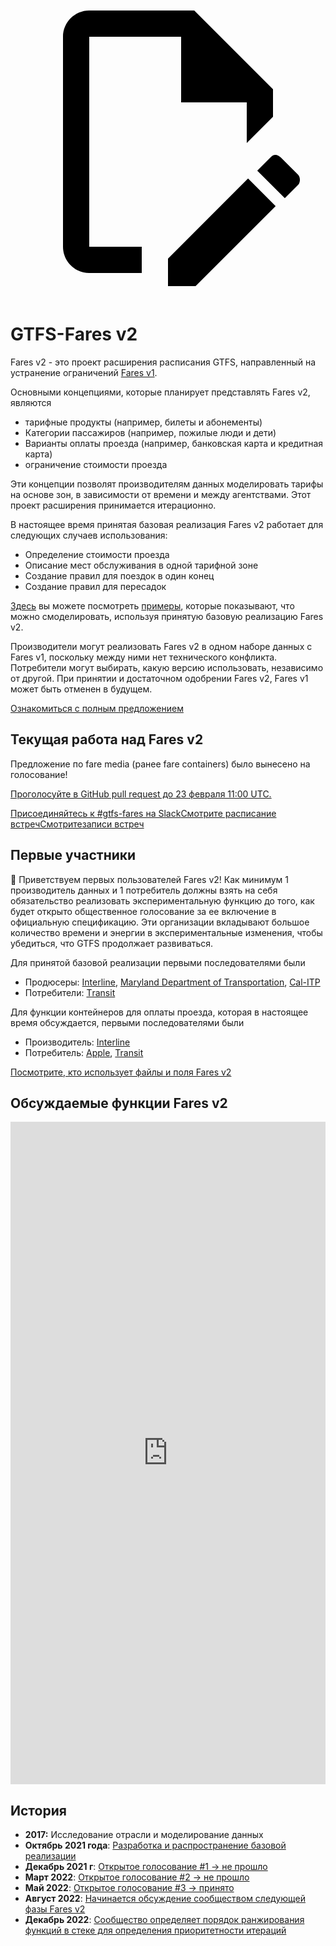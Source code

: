 <a class="pencil-link" href="https://github.com/MobilityData/gtfs.org/edit/main/docs/extensions/fare-extension.md" title="Edit this page" target="_blank">
    <svg class="pencil" xmlns="http://www.w3.org/2000/svg" viewBox="0 0 24 24"><path d="M10 20H6V4h7v5h5v3.1l2-2V8l-6-6H6c-1.1 0-2 .9-2 2v16c0 1.1.9 2 2 2h4v-2m10.2-7c.1 0 .3.1.4.2l1.3 1.3c.2.2.2.6 0 .8l-1 1-2.1-2.1 1-1c.1-.1.2-.2.4-.2m0 3.9L14.1 23H12v-2.1l6.1-6.1 2.1 2.1Z"></path></svg>
  </a>

# GTFS-Fares v2

Fares v2 - это проект расширения расписания GTFS, направленный на устранение ограничений [Fares v1](/schedule/examples/fares-v1).

Основными концепциями, которые планирует представлять Fares v2, являются

- тарифные продукты (например, билеты и абонементы)
- Категории пассажиров (например, пожилые люди и дети)
- Варианты оплаты проезда (например, банковская карта и кредитная карта)
- ограничение стоимости проезда

Эти концепции позволят производителям данных моделировать тарифы на основе зон, в зависимости от времени и между агентствами. Этот проект расширения принимается итерационно.

В настоящее время принятая базовая реализация Fares v2 работает для следующих случаев использования:

- Определение стоимости проезда
- Описание мест обслуживания в одной тарифной зоне
- Создание правил для поездок в один конец
- Создание правил для пересадок

[Здесь](/schedule/examples/fares-v2) вы можете посмотреть [примеры](/schedule/examples/fares-v2), которые показывают, что можно смоделировать, используя принятую базовую реализацию Fares v2.

Производители могут реализовать Fares v2 в одном наборе данных с Fares v1, поскольку между ними нет технического конфликта. Потребители могут выбирать, какую версию использовать, независимо от другой. При принятии и достаточном одобрении Fares v2, Fares v1 может быть отменен в будущем.

<a class="button no-icon" target="_blank" href="https://share.mobilitydata.org/gtfs-fares-v2">Ознакомиться с полным предложением</a>

## Текущая работа над Fares v2

Предложение по fare media (ранее fare containers) было вынесено на голосование!

[Проголосуйте в GitHub pull request до 23 февраля 11:00 UTC.](https://github.com/google/transit/pull/355#issuecomment-1430617967)

<a class="button no-icon" target="_blank" href="https://share.mobilitydata.org/slack">Присоединяйтесь к #gtfs-fares на Slack</a><a class="button no-icon" target="_blank" href="https://www.eventbrite.ca/e/specifications-discussions-gtfs-fares-v2-monthly-meetings-tickets-522966225057">Смотрите расписание встречСмотрите</a><a class="button no-icon" target="_blank" href="https://docs.google.com/document/d/1d3g5bMXupdElCKrdv6rhFNN11mrQgEk-ibA7wdqVLTU/edit">записи встреч</a>

## Первые участники

🎉 Приветствуем первых пользователей Fares v2! Как минимум 1 производитель данных и 1 потребитель должны взять на себя обязательство реализовать экспериментальную функцию до того, как будет открыто общественное голосование за ее включение в официальную спецификацию. Эти организации вкладывают большое количество времени и энергии в экспериментальные изменения, чтобы убедиться, что GTFS продолжает развиваться.

Для принятой базовой реализации первыми последователями были

- Продюсеры: [Interline](https://www.interline.io/), [Maryland Department of Transportation](https://www.mta.maryland.gov/developer-resources), [Cal-ITP](https://dot.ca.gov/cal-itp/cal-itp-gtfs)
- Потребители: [Тransit](https://transitapp.com/)

Для функции контейнеров для оплаты проезда, которая в настоящее время обсуждается, первыми последователями были

- Производитель: [Interline](https://www.interline.io/)
- Потребитель: [Apple](https://www.apple.com/), [Transit](https://transitapp.com/)

<a class="button no-icon" target="_blank" href="https://docs.google.com/spreadsheets/d/1jpKjz6MbCD2XPhmIP11EDi-P2jMh7x2k-oHS-pLf2vI/edit?usp=sharing">Посмотрите, кто использует файлы и поля Fares v2</a>

## Обсуждаемые функции Fares v2

<iframe src="https://portal.productboard.com/rhk8dbtic1iqakfznucry448" frameborder="0" width="100%", style="min-height:1060px"></iframe>

## История

- **2017:** Исследование отрасли и моделирование данных
- **Октябрь 2021 года**: [Разработка и распространение базовой реализации](https://github.com/google/transit/pull/286#issue-1026848880)
- **Декабрь 2021 г**: [Открытое голосование #1 → не прошло](https://github.com/google/transit/pull/286#issuecomment-990258396)
- **Март 2022**: [Открытое голосование #2 → не прошло](https://github.com/google/transit/pull/286#issuecomment-1080716109) 
- **Май 2022**: [Открытое голосование #3 → принято](https://github.com/google/transit/pull/286#issuecomment-1121392932)
- **Август 2022**: [Начинается обсуждение сообществом следующей фазы Fares v2](https://github.com/google/transit/issues/341)
- **Декабрь 2022**: [Сообщество определяет порядок ранжирования функций в стеке для определения приоритетности итераций](https://github.com/google/transit/issues/341#issuecomment-1339947915)
